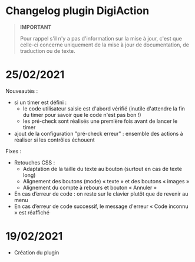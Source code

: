 # Changelog plugin DigiAction

>**IMPORTANT**
>
>Pour rappel s'il n'y a pas d'information sur la mise à jour, c'est que celle-ci concerne uniquement de la mise à jour de documentation, de traduction ou de texte.

# 25/02/2021

Nouveautés :
- si un timer est défini :
  - le code utilisateur saisie est d'abord vérifié (inutile d'attendre la fin du timer pour savoir que le code n'est pas bon !)
  - les pré-check sont réalisés une première fois avant de lancer le timer
- ajout de la configuration "pré-check erreur" : ensemble des actions à réaliser si les contrôles échouent

Fixes : 
- Retouches CSS :
  - Adaptation de la taille du texte au bouton (surtout en cas de texte long)
  - Alignement des boutons (mode) « texte » et des boutons « images »
  - Alignement du compte à rebours et bouton « Annuler »
- En cas d’erreur de code : on reste sur le clavier plutôt que de revenir au menu
- En cas d’erreur de code successif, le message d'erreur « Code inconnu » est réaffiché  


# 19/02/2021

- Création du plugin
